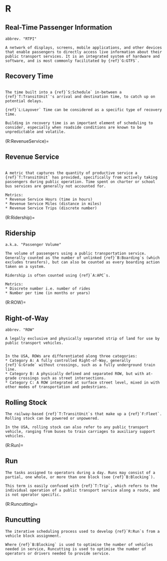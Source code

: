 # R

## Real-Time Passenger Information

```{tabbed} Definition
abbrev. "RTPI"

A network of displays, screens, mobile applications, and other devices that enable passengers to directly access live information about their public transport services. It is an integrated system of hardware and software, and is most commonly facilitated by {ref}`G:GTFS`.
```

## Recovery Time

```{tabbed} Definition

The time built into a {ref}`S:Schedule` in-between a {ref}`T:TransitUnit`'s arrival and destination time, to catch up on potential delays.

{ref}`L:Layover` Time can be considered as a specific type of recovery time.

Building in recovery time is an important element of scheduling to consider, especially when roadside conditions are known to be unpredictable and volatile.
```

(R:RevenueService)=

## Revenue Service

```{tabbed} Definition

A metric that captures the quantity of productive service a {ref}`T:TransitUnit` has provided, specifically from actively taking passengers during public operation. Time spent on charter or school bus services are generally not accounted for.

```
```{tabbed} Application
Metrics:
* Revenue Service Hours (time in hours)
* Revenue Service Miles (distance in miles)
* Revenue Service Trips (discrete number)

```

(R:Ridership)=

## Ridership

```{tabbed} Definition
a.k.a. "Passenger Volume"

The volume of passengers using a public transportation service. Generally counted as the number of unlinked {ref}`B:Boarding`s (which excludes transfers), but can also be counted as every boarding action taken on a system.

Ridership is often counted using {ref}`A:APC`s.

```

```{tabbed} Application
Metrics:
* Discrete number i.e. number of rides
* Number per time (in months or years)
```

(R:ROW)=

## Right-of-Way

```{tabbed} Definition
abbrev. "ROW"

A legally exclusive and physically separated strip of land for use by public transport vehicles.
```

```{tabbed} Application

In the USA, ROWs are differentiated along three categories:
* Category A: A fully controlled Right-of-Way, generally {ref}`G:Grade` without crossings, such as a fully underground train line.
* Category B: A physically defined and separated ROW, but with at-grade crossings such as street intersections.
* Category C: A ROW integrated at surface street level, mixed in with other modes of transportation and pedestrians.

```

## Rolling Stock

```{tabbed} Definition
The railway-based {ref}`T:TransitUnit`s that make up a {ref}`F:Fleet`. Rolling stock can be powered or unpowered.

In the USA, rolling stock can also refer to any public transport vehicle, ranging from buses to train carriages to auxiliary support vehicles.
```

(R:Run)=

## Run

```{tabbed} Definition
The tasks assigned to operators during a day. Runs may consist of a partial, one whole, or more than one block (see {ref}`B:Blocking`).

This term is easily confused with {ref}`T:Trip`, which refers to the individual operation of a public transport service along a route, and is not operator specific.
```

(R:Runcutting)=

## Runcutting

```{tabbed} Definition
The iterative scheduling process used to develop {ref}`R:Run`s from a vehicle block assignment.

Where {ref}`B:Blocking` is used to optimise the number of vehicles needed in service, Runcutting is used to optimise the number of operators or drivers needed to provide service.
```
